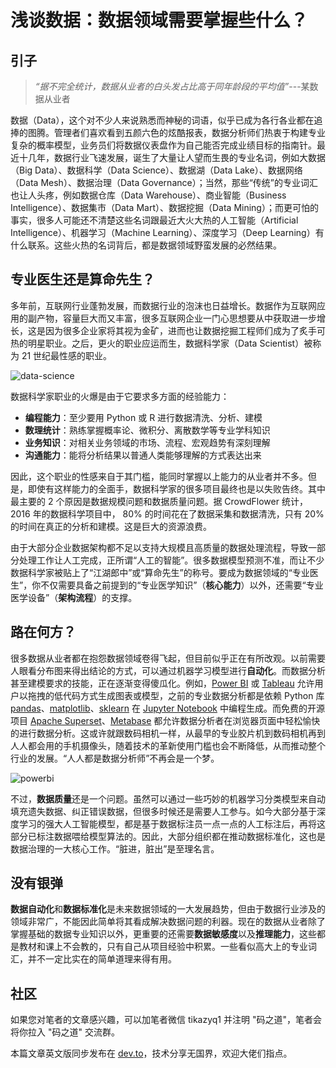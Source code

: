# 浅谈数据：数据领域需要掌握些什么？

## 引子

> *“据不完全统计，数据从业者的白头发占比高于同年龄段的平均值”*---某数据从业者

数据（Data），这个对不少人来说熟悉而神秘的词语，似乎已成为各行各业都在追捧的图腾。管理者们喜欢看到五颜六色的炫酷报表，数据分析师们热衷于构建专业复杂的概率模型，业务员们将数据仪表盘作为自己能否完成业绩目标的指南针。最近十几年，数据行业飞速发展，诞生了大量让人望而生畏的专业名词，例如大数据（Big Data）、数据科学（Data Science）、数据湖（Data Lake）、数据网络（Data Mesh）、数据治理（Data Governance）；当然，那些“传统”的专业词汇也让人头疼，例如数据仓库（Data Warehouse）、商业智能（Business Intelligence）、数据集市（Data Mart）、数据挖掘（Data Mining）；而更可怕的事实，很多人可能还不清楚这些名词跟最近大火大热的人工智能（Artificial Intelligence）、机器学习（Machine Learning）、深度学习（Deep Learning）有什么联系。这些火热的名词背后，都是数据领域野蛮发展的必然结果。

## 专业医生还是算命先生？

多年前，互联网行业蓬勃发展，而数据行业的泡沫也日益增长。数据作为互联网应用的副产物，容量巨大而又丰富，很多互联网企业一门心思想要从中获取进一步增长，这是因为很多企业家将其视为金矿，进而也让数据挖掘工程师们成为了炙手可热的明星职业。之后，更火的职业应运而生，数据科学家（Data Scientist）被称为 21 世纪最性感的职业。

![data-science](https://codao.crawlab.cn/images/2022-10-06-155358.jpg)

数据科学家职业的火爆是由于它要求多方面的经验能力：

- **编程能力**：至少要用 Python 或 R 进行数据清洗、分析、建模
- **数理统计**：熟练掌握概率论、微积分、离散数学等专业学科知识
- **业务知识**：对相关业务领域的市场、流程、宏观趋势有深刻理解
- **沟通能力**：能将分析结果以普通人类能够理解的方式表达出来

因此，这个职业的性感来自于其门槛，能同时掌握以上能力的从业者并不多。但是，即使有这样能力的全面手，数据科学家的很多项目最终也是以失败告终。其中最主要的 2 个原因是数据规模问题和数据质量问题。据 CrowdFlower 统计，2016 年的数据科学项目中， 80% 的时间花在了数据采集和数据清洗，只有 20% 的时间在真正的分析和建模。这是巨大的资源浪费。

由于大部分企业数据架构都不足以支持大规模且高质量的数据处理流程，导致一部分处理工作让人工完成，正所谓“人工的智能”。很多数据模型预测不准，而让不少数据科学家被贴上了“江湖郎中”或“算命先生”的称号。要成为数据领域的“专业医生”，你不仅需要具备之前提到的“专业医学知识”（**核心能力**）以外，还需要“专业医学设备”（**架构流程**）的支撑。

## 路在何方？

很多数据从业者都在抱怨数据领域卷得飞起，但目前似乎正在有所改观。以前需要人眼看分布图来得出结论的方式，可以通过机器学习模型进行**自动化**。而数据分析甚至建模要求的技能，正在逐渐变得傻瓜化。例如，[Power BI](https://powerbi.microsoft.com/en-us/) 或 [Tableau](https://www.tableau.com/) 允许用户以拖拽的低代码方式生成图表或模型，之前的专业数据分析都是依赖 Python 库 [pandas](https://pandas.pydata.org/)、[matplotlib](https://matplotlib.org/)、[sklearn](https://scikit-learn.org/) 在 [Jupyter Notebook](https://jupyter.org/) 中编程生成。而免费的开源项目 [Apache Superset](https://superset.apache.org/)、[Metabase](https://www.metabase.com/) 都允许数据分析者在浏览器页面中轻松愉快的进行数据分析。这或许就跟数码相机一样，从最早的专业胶片机到数码相机再到人人都会用的手机摄像头，随着技术的革新使用门槛也会不断降低，从而推动整个行业的发展。“人人都是数据分析师”不再会是一个梦。

![powerbi](https://codao.crawlab.cn/images/2022-10-06-155246.png)

不过，**数据质量**还是一个问题。虽然可以通过一些巧妙的机器学习分类模型来自动填充遗失数据、纠正错误数据，但很多时候还是需要人工参与。如今大部分基于深度学习的强大人工智能模型，都是基于数据标注员一点一点的人工标注后，再将这部分已标注数据喂给模型算法的。因此，大部分组织都在推动数据标准化，这也是数据治理的一大核心工作。“脏进，脏出”是至理名言。

## 没有银弹

**数据自动化**和**数据标准化**是未来数据领域的一大发展趋势，但由于数据行业涉及的领域非常广，不能因此简单将其看成解决数据问题的利器。现在的数据从业者除了掌握基础的数据专业知识以外，更重要的还需要**数据敏感度**以及**推理能力**，这些都是教材和课上不会教的，只有自己从项目经验中积累。一些看似高大上的专业词汇，并不一定比实在的简单道理来得有用。

## 社区

如果您对笔者的文章感兴趣，可以加笔者微信 tikazyq1 并注明 "码之道"，笔者会将你拉入 "码之道" 交流群。

本篇文章英文版同步发布在 [dev.to](https://dev.to/tikazyq/talking-data-what-do-we-need-for-engaging-data-analytics-3g9k)，技术分享无国界，欢迎大佬们指点。
